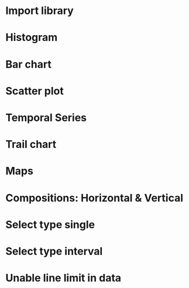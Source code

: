 # Import library
# Histogram
# Bar chart
# Scatter plot
# Temporal Series
# Trail chart
# Maps
# Compositions: Horizontal & Vertical
# Select type single
# Select type interval
# Unable line limit in data
